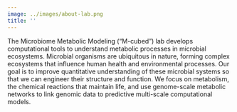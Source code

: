 ```yaml
---
image: ../images/about-lab.png
title: ''
---
```


The Microbiome Metabolic Modeling (“M-cubed”) lab develops computational tools to understand metabolic processes in microbial ecosystems. Microbial organisms are ubiquitous in nature, forming complex ecosystems that influence human health and environmental processes. Our goal is to improve quantitative understanding of these microbial systems so that we can engineer their structure and function. We focus on metabolism, the chemical reactions that maintain life, and use genome-scale metabolic networks to link genomic data to predictive multi-scale computational models.
